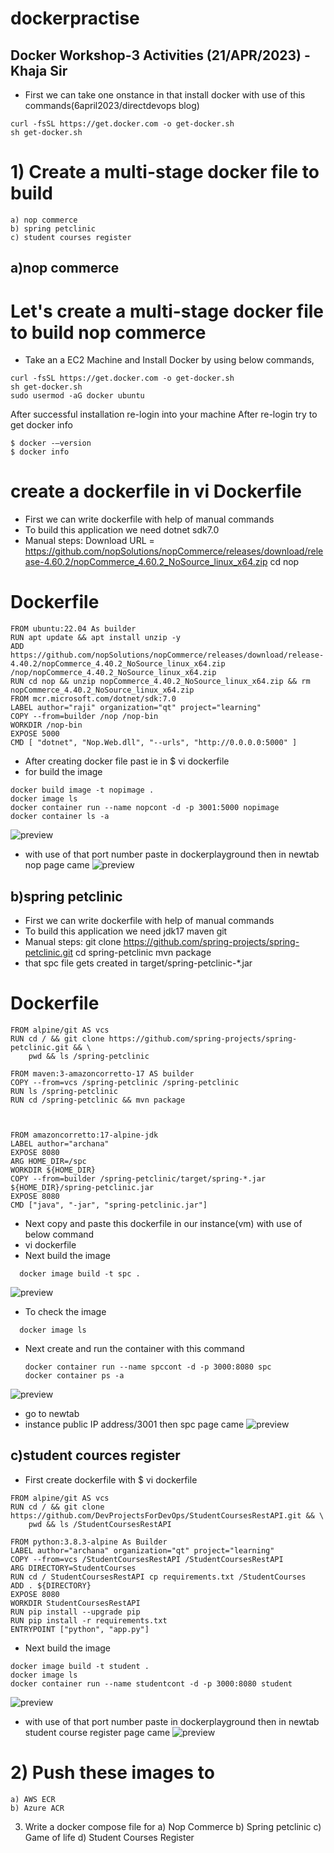 # dockerpractise
Docker Workshop-3 Activities (21/APR/2023) - Khaja Sir   
------------------------------------------------------------------------
* First we can take one onstance in that install docker with use of this commands(6april2023/directdevops blog)
```
curl -fsSL https://get.docker.com -o get-docker.sh
sh get-docker.sh
```
# 1) Create a multi-stage docker file to build  
    a) nop commerce  
    b) spring petclinic
    c) student courses register
## a)nop commerce
# Let's create a multi-stage docker file to build nop commerce
 * Take an a EC2 Machine and Install Docker by using below commands,
  ```
  curl -fsSL https://get.docker.com -o get-docker.sh
  sh get-docker.sh
  sudo usermod -aG docker ubuntu
  ```
  After successful installation re-login into your machine
  After re-login try to get docker info
  ```
  $ docker -—version
  $ docker info
  ```
#  create a dockerfile in vi Dockerfile

* First we can write dockerfile with help of manual commands
* To build this application we need
    dotnet sdk7.0
* Manual steps:
  Download URL = https://github.com/nopSolutions/nopCommerce/releases/download/release-4.60.2/nopCommerce_4.60.2_NoSource_linux_x64.zip
  cd nop 

# Dockerfile
```
FROM ubuntu:22.04 As builder
RUN apt update && apt install unzip -y
ADD https://github.com/nopSolutions/nopCommerce/releases/download/release-4.40.2/nopCommerce_4.40.2_NoSource_linux_x64.zip /nop/nopCommerce_4.40.2_NoSource_linux_x64.zip
RUN cd nop && unzip nopCommerce_4.40.2_NoSource_linux_x64.zip && rm nopCommerce_4.40.2_NoSource_linux_x64.zip
FROM mcr.microsoft.com/dotnet/sdk:7.0
LABEL author="raji" organization="qt" project="learning"
COPY --from=builder /nop /nop-bin
WORKDIR /nop-bin
EXPOSE 5000
CMD [ "dotnet", "Nop.Web.dll", "--urls", "http://0.0.0.0:5000" ]

```
* After creating docker file past ie in $ vi dockerfile
* for build the image
```
docker build image -t nopimage .
docker image ls
docker container run --name nopcont -d -p 3001:5000 nopimage
docker container ls -a

```
![preview](../ms-images/img4.png)
* with use of that port number paste in dockerplayground then in newtab nop page came
![preview](./../ms-images/img5.png)


## b)spring petclinic
* First we can write dockerfile with help of manual commands
* To build this application we need
    jdk17
    maven
    git
* Manual steps:
  git clone https://github.com/spring-projects/spring-petclinic.git
  cd spring-petclinic 
  mvn package
* that spc file gets created in target/spring-petclinic-*.jar

# Dockerfile
```
FROM alpine/git AS vcs
RUN cd / && git clone https://github.com/spring-projects/spring-petclinic.git && \
    pwd && ls /spring-petclinic

FROM maven:3-amazoncorretto-17 AS builder
COPY --from=vcs /spring-petclinic /spring-petclinic
RUN ls /spring-petclinic 
RUN cd /spring-petclinic && mvn package



FROM amazoncorretto:17-alpine-jdk
LABEL author="archana"
EXPOSE 8080
ARG HOME_DIR=/spc
WORKDIR ${HOME_DIR}
COPY --from=builder /spring-petclinic/target/spring-*.jar ${HOME_DIR}/spring-petclinic.jar
EXPOSE 8080
CMD ["java", "-jar", "spring-petclinic.jar"]
```
* Next copy and paste this dockerfile in our instance(vm) with use of below command
* vi dockerfile
* Next build the image
 ```
   docker image build -t spc .
 ```
![preview](./../ms-images/img1.png)
* To check the image
```
  docker image ls
```
* Next create and run the container with this command
  ```
  docker container run --name spccont -d -p 3000:8080 spc
  docker container ps -a
  ```   
![preview](../ms-images/img2.png)
* go to newtab 
* instance public IP address/3001 then spc page came
![preview](../ms-images/img3.png)

## c)student cources register

* First create dockerfile with $ vi dockerfile
```
FROM alpine/git AS vcs
RUN cd / && git clone https://github.com/DevProjectsForDevOps/StudentCoursesRestAPI.git && \
    pwd && ls /StudentCoursesRestAPI

FROM python:3.8.3-alpine As Builder
LABEL author="archana" organization="qt" project="learning"
COPY --from=vcs /StudentCoursesRestAPI /StudentCoursesRestAPI
ARG DIRECTORY=StudentCourses
RUN cd / StudentCoursesRestAPI cp requirements.txt /StudentCourses
ADD . ${DIRECTORY}
EXPOSE 8080
WORKDIR StudentCoursesRestAPI
RUN pip install --upgrade pip
RUN pip install -r requirements.txt
ENTRYPOINT ["python", "app.py"]

```
* Next build the image
```
docker image build -t student .
docker image ls
docker container run --name studentcont -d -p 3000:8080 student
```
![preview](../ms-images/img6.png)
* with use of that port number paste in dockerplayground then in newtab student course register page came
![preview](./../ms-images/img7.png)



# 2) Push these images to  
    a) AWS ECR
    b) Azure ACR


3) Write a docker compose file for
    a) Nop Commerce
    b) Spring petclinic
    c) Game of life
    d) Student Courses Register
